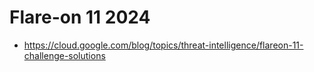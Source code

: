 # Flare-on 11 2024

- https://cloud.google.com/blog/topics/threat-intelligence/flareon-11-challenge-solutions
